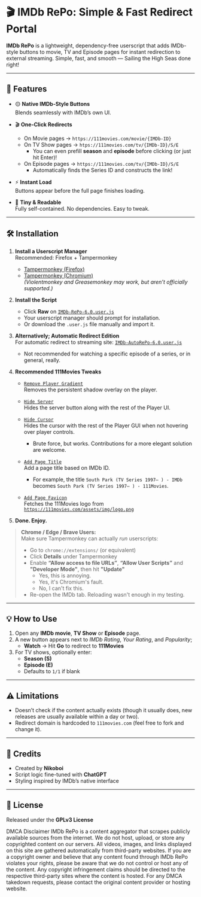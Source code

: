 # 🎬 IMDb RePo: Simple & Fast Redirect Portal

**IMDb RePo** is a lightweight, dependency-free userscript that adds IMDb-style buttons to movie, TV and Episode pages for instant redirection to external streaming. Simple, fast, and smooth — Sailing the High Seas done right!

---

## 🚀 Features

- 🟡 **Native IMDb-Style Buttons**  
  Blends seamlessly with IMDb’s own UI.

- 🎬 **One-Click Redirects**  
  - On Movie pages → `https://111movies.com/movie/{IMDb-ID}`  
  - On TV Show pages → `htps://111movies.com/tv/{IMDb-ID}/S/E`  
    - You can even prefill **season** and **episode** before clicking (or just hit Enter)!
  - On Episode pages → `https://111movies.com/tv/{IMDb-ID}/S/E`
    - Automatically finds the Series ID and constructs the link!

- ⚡ **Instant Load**  
  Buttons appear before the full page finishes loading.

- 🧩 **Tiny & Readable**  
  Fully self-contained. No dependencies. Easy to tweak.

---

## 🛠 Installation

1. **Install a Userscript Manager**  
   Recommended: Firefox + Tampermonkey  
   - [Tampermonkey (Firefox)](https://addons.mozilla.org/en-US/firefox/addon/tampermonkey/)  
   - [Tampermonkey (Chromium)](https://chromewebstore.google.com/detail/tampermonkey/dhdgffkkebhmkfjojejmpbldmpobfkfo)  
   *(Violentmonkey and Greasemonkey may work, but aren’t officially supported.)*

2. **Install the Script**  
   - Click **Raw** on [`IMDb-RePo-6.0.user.js`](https://github.com/NikoboiNFTB/IMDb-RePo/blob/main/IMDb-RePo-6.0.user.js)  
   - Your userscript manager should prompt for installation.  
   - Or download the `.user.js` file manually and import it.

3. **Alternatively; Automatic Redirect Edition**  
   For automatic redirect to streaming site: [`IMDb-AutoRePo-6.0.user.js`](https://github.com/NikoboiNFTB/IMDb-RePo/blob/main/IMDb-AutoRePo-6.0.user.js)
     - Not recommended for watching a specific episode of a series, or in general, really.

5. **Recommended 111Movies Tweaks**  

   - [`Remove Player Gradient`](https://github.com/NikoboiNFTB/IMDb-RePo/blob/main/111Movies-Gradient-1.0.user.js)  
     Removes the persistent shadow overlay on the player.  

   - [`Hide Server`](https://github.com/NikoboiNFTB/IMDb-RePo/blob/main/111Movies-Server-1.1.user.js)  
     Hides the server button along with the rest of the Player UI.

   - [`Hide Cursor`](https://github.com/NikoboiNFTB/IMDb-RePo/blob/main/111Movies-Cursor-1.1.user.js)  
     Hides the cursor with the rest of the Player GUI when not hovering over player controls.  
     - Brute force, but works. Contributions for a more elegant solution are welcome.

   - [`Add Page Title`](https://github.com/NikoboiNFTB/IMDb-RePo/blob/main/111Movies-Title-1.0.user.js)  
     Add a page title based on IMDb ID.
     - For example, the title `South Park (TV Series 1997– ) - IMDb` becomes `South Park (TV Series 1997– ) - 111Movies`.

   - [`Add Page Favicon`](https://github.com/NikoboiNFTB/IMDb-RePo/blob/main/111Movies-Favicon-1.0.user.js)  
     Fetches the 111Movies logo from [`https://111movies.com/assets/img/logo.png`](https://111movies.com/assets/img/logo.png)

6. **Done. Enjoy.**

> **Chrome / Edge / Brave Users:**  
> Make sure Tampermonkey can actually *run* userscripts:  
> - Go to `chrome://extensions/` (or equivalent)  
> - Click **Details** under Tampermonkey  
> - Enable **“Allow access to file URLs”**, **“Allow User Scripts”** and **"Developer Mode"**, then hit **"Update"**
>   - Yes, this is annoying.
>   - Yes, it's Chromium's fault.
>   - No, I can't fix this. 
> - Re-open the IMDb tab. Reloading wasn't enough in my testing. 

---

## 💡 How to Use

1. Open any **IMDb movie**, **TV Show** or **Episode** page.  
2. A new button appears next to *IMDb Rating*, *Your Rating*, and *Popularity*;  
   - **Watch** → Hit **Go** to redirect to **111Movies**  
3. For TV shows, optionally enter:  
   - **Season (S)**  
   - **Episode (E)**  
   - Defaults to `1/1` if blank  

---

## ⚠️ Limitations

- Doesn’t check if the content actually exists (though it usually does, new releases are usually available within a day or two).  
- Redirect domain is hardcoded to `111movies.com` (feel free to fork and change it).

---

## 🤝 Credits

- Created by **Nikoboi**  
- Script logic fine-tuned with **ChatGPT**  
- Styling inspired by IMDb’s native interface  

---

## 📜 License

Released under the **GPLv3 License**

DMCA Disclaimer IMDb RePo is a content aggregator that scrapes publicly available sources from the internet. We do not host, upload, or store any copyrighted content on our servers. All videos, images, and links displayed on this site are gathered automatically from third-party websites. If you are a copyright owner and believe that any content found through IMDb RePo violates your rights, please be aware that we do not control or host any of the content. Any copyright infringement claims should be directed to the respective third-party sites where the content is hosted. For any DMCA takedown requests, please contact the original content provider or hosting website.
